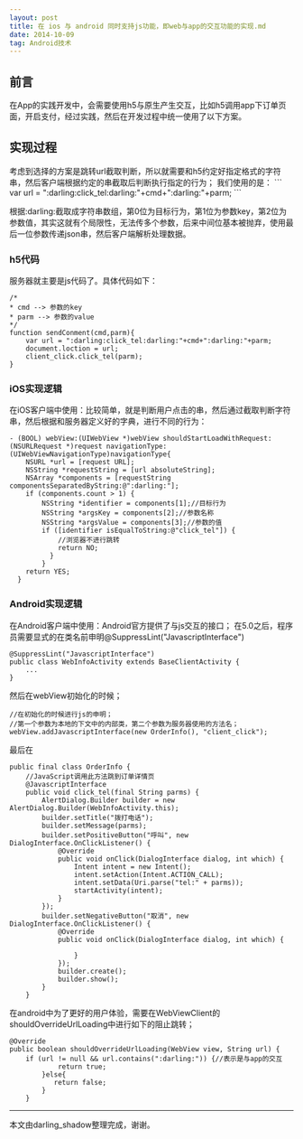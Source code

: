```yaml
---
layout: post
title: 在 ios 与 android 同时支持js功能，即web与app的交互功能的实现.md
date: 2014-10-09
tag: Android技术
---             
```


<h2>前言</h2>
在App的实践开发中，会需要使用h5与原生产生交互，比如h5调用app下订单页面，开启支付，经过实践，然后在开发过程中统一使用了以下方案。
           
<h2>实现过程</h2>
考虑到选择的方案是跳转url截取判断，所以就需要和h5约定好指定格式的字符串，然后客户端根据约定的串截取后判断执行指定的行为；
我们使用的是：
```
var url = ":darling:click_tel:darling:"+cmd+":darling:"+parm;
```

根据:darling:截取成字符串数组，第0位为目标行为，第1位为参数key，第2位为参数值，其实这就有个局限性，无法传多个参数，后来中间位基本被抛弃，使用最后一位参数传递json串，然后客户端解析处理数据。

<h3>h5代码</h3>

服务器就主要是js代码了。具体代码如下：
```
/*
* cmd --> 参数的key
* parm --> 参数的value
*/
function sendConment(cmd,parm){
    var url = ":darling:click_tel:darling:"+cmd+":darling:"+parm;
    document.loction = url;
    client_click.click_tel(parm);
}

```
<h3>iOS实现逻辑</h3>

在iOS客户端中使用：比较简单，就是判断用户点击的串，然后通过截取判断字符串，然后根据和服务器定义好的字典，进行不同的行为：
```
- (BOOL) webView:(UIWebView *)webView shouldStartLoadWithRequest:(NSURLRequest *)request navigationType:(UIWebViewNavigationType)navigationType{
    NSURL *url = [request URL];
    NSString *requestString = [url absoluteString];
    NSArray *components = [requestString componentsSeparatedByString:@":darling:"];
    if (components.count > 1) {
        NSString *identifier = components[1];//目标行为
        NSString *argsKey = components[2];//参数名称
        NSString *argsValue = components[3];//参数的值
        if ([identifier isEqualToString:@"click_tel"]) {
            //浏览器不进行跳转
            return NO;
          }
        }
    return YES;
  }

```
<h3>Android实现逻辑</h3>

在Android客户端中使用：Android官方提供了与js交互的接口； 
在5.0之后，程序员需要显式的在类名前申明@SuppressLint("JavascriptInterface")
```
@SuppressLint("JavascriptInterface")
public class WebInfoActivity extends BaseClientActivity {
    ...
}
```

然后在webView初始化的时候；
```
//在初始化的时候进行js的申明；
//第一个参数为本地的下文中的内部类，第二个参数为服务器使用的方法名；
webView.addJavascriptInterface(new OrderInfo(), "client_click");
```

最后在
```
public final class OrderInfo {
    //JavaScript调用此方法跳到订单详情页
    @JavascriptInterface
    public void click_tel(final String parms) {
        AlertDialog.Builder builder = new AlertDialog.Builder(WebInfoActivity.this);
        builder.setTitle("拨打电话");
        builder.setMessage(parms);
        builder.setPositiveButton("呼叫", new DialogInterface.OnClickListener() {
            @Override
            public void onClick(DialogInterface dialog, int which) {
                Intent intent = new Intent();
                intent.setAction(Intent.ACTION_CALL);
                intent.setData(Uri.parse("tel:" + parms)); 
                startActivity(intent);
            }
        });
        builder.setNegativeButton("取消", new DialogInterface.OnClickListener() {
            @Override
            public void onClick(DialogInterface dialog, int which) {

                }
            });
            builder.create();
            builder.show();
        }
    }
```

在android中为了更好的用户体验，需要在WebViewClient的shouldOverrideUrlLoading中进行如下的阻止跳转；
```
@Override
public boolean shouldOverrideUrlLoading(WebView view, String url) {
    if (url != null && url.contains(":darling:")) {//表示是与app的交互
            return true;
        }else{
           return false; 
        }
    }
```

-------------------------------
本文由darling_shadow整理完成，谢谢。
 
 
